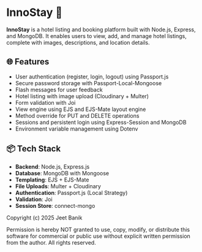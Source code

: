 # InnoStay 🏨

**InnoStay** is a hotel listing and booking platform built with Node.js, Express, and MongoDB. It enables users to view, add, and manage hotel listings, complete with images, descriptions, and location details.

## 🌐 Features

- User authentication (register, login, logout) using Passport.js
- Secure password storage with Passport-Local-Mongoose
- Flash messages for user feedback
- Hotel listing with image upload (Cloudinary + Multer)
- Form validation with Joi
- View engine using EJS and EJS-Mate layout engine
- Method override for PUT and DELETE operations
- Sessions and persistent login using Express-Session and MongoDB
- Environment variable management using Dotenv

## 📦 Tech Stack

- **Backend**: Node.js, Express.js
- **Database**: MongoDB with Mongoose
- **Templating**: EJS + EJS-Mate
- **File Uploads**: Multer + Cloudinary
- **Authentication**: Passport.js (Local Strategy)
- **Validation**: Joi
- **Session Store**: connect-mongo

Copyright (c) 2025 Jeet Banik

Permission is hereby NOT granted to use, copy, modify, or distribute this software for commercial or public use without explicit written permission from the author.
All rights reserved.
